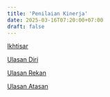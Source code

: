 ```yaml
---
title: 'Penilaian Kinerja'
date: 2025-03-16T07:20:00+07:00
draft: false
---
```


[Ikhtisar](./ikhtisar/)

[Ulasan Diri](./ulasan-diri/)

[Ulasan Rekan](./ulasan-rekan/)

[Ulasan Atasan](./ulasan-atasan/)
